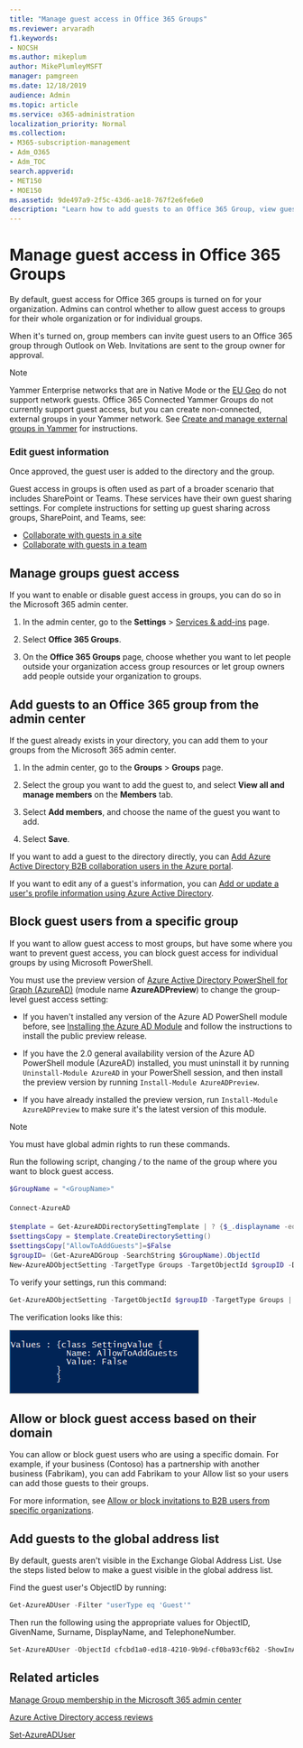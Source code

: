 ```yaml
---
title: "Manage guest access in Office 365 Groups"
ms.reviewer: arvaradh
f1.keywords:
- NOCSH
ms.author: mikeplum
author: MikePlumleyMSFT
manager: pamgreen
ms.date: 12/18/2019
audience: Admin
ms.topic: article
ms.service: o365-administration
localization_priority: Normal
ms.collection: 
- M365-subscription-management 
- Adm_O365
- Adm_TOC
search.appverid:
- MET150
- MOE150
ms.assetid: 9de497a9-2f5c-43d6-ae18-767f2e6fe6e0
description: "Learn how to add guests to an Office 365 Group, view guest users, and use PowerShell to control guest access."
---
```


# Manage guest access in Office 365 Groups

By default, guest access for Office 365 groups is turned on for your organization. Admins can control whether to allow guest access to groups for their whole organization or for individual groups.

When it's turned on, group members can invite guest users to an Office 365 group through Outlook on Web. Invitations are sent to the group owner for approval.

> [!Note]
> Yammer Enterprise networks that are in Native Mode or the [EU Geo](https://go.microsoft.com/fwlink/?linkid=2107357) do not support network guests.
> Office 365 Connected Yammer Groups do not currently support guest access, but you can create non-connected, external groups in your Yammer network. See [Create and manage external groups in Yammer](https://support.office.com/article/9ccd15ce-0efc-4dc1-81bc-4a424ab6f92a.aspx) for instructions.

### Edit guest information

Once approved, the guest user is added to the directory and the group.

Guest access in groups is often used as part of a broader scenario that includes SharePoint or Teams. These services have their own guest sharing settings. For complete instructions for setting up guest sharing across groups, SharePoint, and Teams, see:

- [Collaborate with guests in a site](https://docs.microsoft.com/Office365/Enterprise/collaborate-in-a-site)
- [Collaborate with guests in a team](https://docs.microsoft.com/Office365/Enterprise/collaborate-as-a-team)

## Manage groups guest access

If you want to enable or disable guest access in groups, you can do so in the Microsoft 365 admin center.

1. In the admin center, go to the **Settings** \> <a href="https://go.microsoft.com/fwlink/p/?linkid=2053743" target="_blank">Services & add-ins</a> page.

2. Select **Office 365 Groups**.
  
3. On the **Office 365 Groups** page, choose whether you want to let people outside your organization access group resources or let group owners add people outside your organization to groups.

## Add guests to an Office 365 group from the admin center

If the guest already exists in your directory, you can add them to your groups from the Microsoft 365 admin center.
  
1. In the admin center, go to the **Groups** > **Groups** page.
  
2. Select the group you want to add the guest to, and select **View all and manage members** on the **Members** tab. 
  
4. Select **Add members**, and choose the name of the guest you want to add.
    
5. Select **Save**.

If you want to add a guest to the directory directly, you can [Add Azure Active Directory B2B collaboration users in the Azure portal](https://docs.microsoft.com/azure/active-directory/b2b/add-users-administrator).

If you want to edit any of a guest's information, you can [Add or update a user's profile information using Azure Active Directory](https://docs.microsoft.com/azure/active-directory/fundamentals/active-directory-users-profile-azure-portal).
  
## Block guest users from a specific group

If you want to allow guest access to most groups, but have some where you want to prevent guest access, you can block guest access for individual groups by using Microsoft PowerShell.

You must use the preview version of [Azure Active Directory PowerShell for Graph (AzureAD)](https://docs.microsoft.com/powershell/azure/active-directory/install-adv2) (module name **AzureADPreview**) to change the group-level guest access setting:

- If you haven't installed any version of the Azure AD PowerShell module before, see [Installing the Azure AD Module](https://docs.microsoft.com/powershell/azure/active-directory/install-adv2?view=azureadps-2.0-preview#installing-the-azure-ad-module) and follow the instructions to install the public preview release.

- If you have the 2.0 general availability version of the Azure AD PowerShell module (AzureAD) installed, you must uninstall it by running `Uninstall-Module AzureAD` in your PowerShell session, and then install the preview version by running `Install-Module AzureADPreview`.

- If you have already installed the preview version, run `Install-Module AzureADPreview` to make sure it's the latest version of this module.

> [!NOTE]
> You must have global admin rights to run these commands. 

Run the following script, changing */<GroupName/>* to the name of the group where you want to block guest access.

```PowerShell
$GroupName = "<GroupName>"

Connect-AzureAD

$template = Get-AzureADDirectorySettingTemplate | ? {$_.displayname -eq "group.unified.guest"}
$settingsCopy = $template.CreateDirectorySetting()
$settingsCopy["AllowToAddGuests"]=$False
$groupID= (Get-AzureADGroup -SearchString $GroupName).ObjectId
New-AzureADObjectSetting -TargetType Groups -TargetObjectId $groupID -DirectorySetting $settingsCopy
```

To verify your settings, run this command:

```PowerShell
Get-AzureADObjectSetting -TargetObjectId $groupID -TargetType Groups | fl Values
```

The verification looks like this:
    
![Screenshot of PowerShell window showing that guest group access has been set to false.](../media/09ebfb4f-859f-44c3-a29e-63a59fd6ef87.png)
  
## Allow or block guest access based on their domain

You can allow or block guest users who are using a specific domain. For example, if your business (Contoso) has a partnership with another business (Fabrikam), you can add Fabrikam to your Allow list so your users can add those guests to their groups.

For more information, see [Allow or block invitations to B2B users from specific organizations](https://docs.microsoft.com/azure/active-directory/b2b/allow-deny-list).

## Add guests to the global address list

By default, guests aren't visible in the Exchange Global Address List. Use the steps listed below to make a guest visible in the global address list.

Find the guest user's ObjectID by running:

```PowerShell
Get-AzureADUser -Filter "userType eq 'Guest'"
```

Then run the following using the appropriate values for ObjectID, GivenName, Surname, DisplayName, and TelephoneNumber.

```PowerShell
Set-AzureADUser -ObjectId cfcbd1a0-ed18-4210-9b9d-cf0ba93cf6b2 -ShowInAddressList $true -GivenName 'Megan' -Surname 'Bowen' -DisplayName 'Megan Bowen' -TelephoneNumber '555-555-5555'
```

## Related articles

[Manage Group membership in the Microsoft 365 admin center](add-or-remove-members-from-groups.md)
  
[Azure Active Directory access reviews](https://docs.microsoft.com/azure/active-directory/active-directory-azure-ad-controls-perform-access-review)

[Set-AzureADUser](https://docs.microsoft.com/powershell/module/azuread/set-azureaduser)
